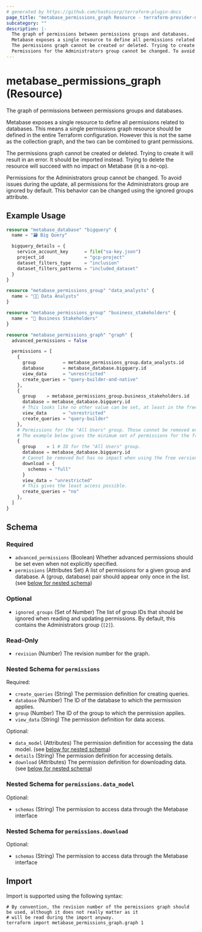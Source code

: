 ```yaml
---
# generated by https://github.com/hashicorp/terraform-plugin-docs
page_title: "metabase_permissions_graph Resource - terraform-provider-metabase"
subcategory: ""
description: |-
  The graph of permissions between permissions groups and databases.
  Metabase exposes a single resource to define all permissions related to databases. This means a single permissions graph resource should be defined in the entire Terraform configuration. However this is not the same as the collection graph, and the two can be combined to grant permissions.
  The permissions graph cannot be created or deleted. Trying to create it will result in an error. It should be imported instead. Trying to delete the resource will succeed with no impact on Metabase (it is a no-op).
  Permissions for the Administrators group cannot be changed. To avoid issues during the update, all permissions for the Administrators group are ignored by default. This behavior can be changed using the ignored groups attribute.
---
```


# metabase_permissions_graph (Resource)

The graph of permissions between permissions groups and databases.

Metabase exposes a single resource to define all permissions related to databases. This means a single permissions graph resource should be defined in the entire Terraform configuration. However this is not the same as the collection graph, and the two can be combined to grant permissions.

The permissions graph cannot be created or deleted. Trying to create it will result in an error. It should be imported instead. Trying to delete the resource will succeed with no impact on Metabase (it is a no-op).

Permissions for the Administrators group cannot be changed. To avoid issues during the update, all permissions for the Administrators group are ignored by default. This behavior can be changed using the ignored groups attribute.

## Example Usage

```terraform
resource "metabase_database" "bigquery" {
  name = "🗃️ Big Query"

  bigquery_details = {
    service_account_key      = file("sa-key.json")
    project_id               = "gcp-project"
    dataset_filters_type     = "inclusion"
    dataset_filters_patterns = "included_dataset"
  }
}

resource "metabase_permissions_group" "data_analysts" {
  name = "🧑‍🔬 Data Analysts"
}

resource "metabase_permissions_group" "business_stakeholders" {
  name = "👔 Business Stakeholders"
}

resource "metabase_permissions_graph" "graph" {
  advanced_permissions = false

  permissions = [
    {
      group          = metabase_permissions_group.data_analysts.id
      database       = metabase_database.bigquery.id
      view_data      = "unrestricted"
      create_queries = "query-builder-and-native"
    },
    {
      group    = metabase_permissions_group.business_stakeholders.id
      database = metabase_database.bigquery.id
      # This looks like no other value can be set, at least in the free version of Metabase.
      view_data      = "unrestricted"
      create_queries = "query-builder"
    },
    # Permissions for the "All Users" group. Those cannot be removed entirely, but they can be limited.
    # The example below gives the minimum set of permissions for the free version of Metabase:
    {
      group    = 1 # ID for the "All Users" group.
      database = metabase_database.bigquery.id
      # Cannot be removed but has no impact when using the free version of Metabase.
      download = {
        schemas = "full"
      }
      view_data = "unrestricted"
      # This gives the least access possible.
      create_queries = "no"
    },
  ]
}
```

<!-- schema generated by tfplugindocs -->
## Schema

### Required

- `advanced_permissions` (Boolean) Whether advanced permissions should be set even when not explicitly specified.
- `permissions` (Attributes Set) A list of permissions for a given group and database. A (group, database) pair should appear only once in the list. (see [below for nested schema](#nestedatt--permissions))

### Optional

- `ignored_groups` (Set of Number) The list of group IDs that should be ignored when reading and updating permissions. By default, this contains the Administrators group (`[2]`).

### Read-Only

- `revision` (Number) The revision number for the graph.

<a id="nestedatt--permissions"></a>
### Nested Schema for `permissions`

Required:

- `create_queries` (String) The permission definition for creating queries.
- `database` (Number) The ID of the database to which the permission applies.
- `group` (Number) The ID of the group to which the permission applies.
- `view_data` (String) The permission definition for data access.

Optional:

- `data_model` (Attributes) The permission definition for accessing the data model. (see [below for nested schema](#nestedatt--permissions--data_model))
- `details` (String) The permission definition for accessing details.
- `download` (Attributes) The permission definition for downloading data. (see [below for nested schema](#nestedatt--permissions--download))

<a id="nestedatt--permissions--data_model"></a>
### Nested Schema for `permissions.data_model`

Optional:

- `schemas` (String) The permission to access data through the Metabase interface


<a id="nestedatt--permissions--download"></a>
### Nested Schema for `permissions.download`

Optional:

- `schemas` (String) The permission to access data through the Metabase interface

## Import

Import is supported using the following syntax:

```shell
# By convention, the revision number of the permissions graph should be used, although it does not really matter as it
# will be read during the import anyway.
terraform import metabase_permissions_graph.graph 1
```
